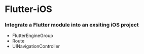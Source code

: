 # Flutter-iOS

### Integrate a Flutter module into an exsiting iOS project
- FlutterEngineGroup
- Route
- UINavigationController
